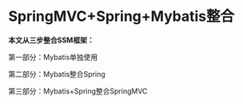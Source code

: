 # SpringMVC+Spring+Mybatis整合
<b>本文从三步整合SSM框架：</b><br/>

第一部分：Mybatis单独使用<br/>

第二部分：Mybatis整合Spring<br/>

第三部分：Mybatis+Spring整合SpringMVC<br/>
